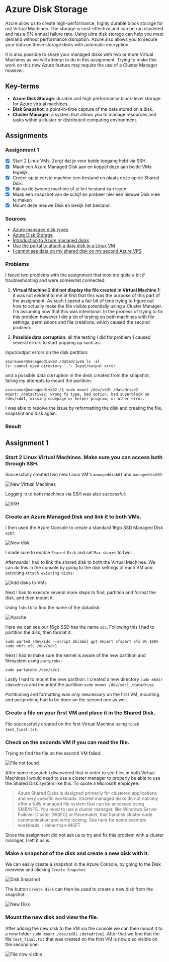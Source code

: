 # Azure Disk Storage

Azure allow us to create high-performance, highly durable block storage for out Virtual Machines. The storage is cost-effective and can be run clustered and has a 0% annual failure rate. Using ultra disk storage can help you meet demand without performance disruption. Azure also allows you to secure your data on these storage disks with automatic encryption.

It is also possible to share your managed disks with two or more Virtual Machines as we will attempt to do in this assignment. Trying to make this work on this new Azure feature may require the use of a Cluster Manager however.

## Key-terms
- **Azure Disk Storage**: durable and high performance block-level storage for Azure virtual machines.
- **Disk Snapshot**: a point-in-time capture of the data stored on a disk.
- **Cluster Manager**: a system that allows you to manage resources and tasks within a cluster or distributed computing environment.

## Assignments

### Assignment 1
- [x] Start 2 Linux VMs. Zorgt dat je voor beide toegang hebt via SSH.
- [x] Maak een Azure Managed Disk aan en koppel deze aan beide VMs tegelijk.
- [x] Creëer op je eerste machine een bestand en plaats deze op de Shared Disk.
- [x] Kijk op de tweede machine of je het bestand kan lezen.
- [x] Maak een snapshot van de schijf en probeer hier een nieuwe Disk mee te maken
- [x] Mount deze nieuwe Disk en bekijk het bestand. 

### Sources
- [Azure managed disk types](https://learn.microsoft.com/en-us/azure/virtual-machines/disks-types)
- [Azure Disk Storage](https://azure.microsoft.com/en-us/products/storage/disks)
- [Introduction to Azure managed disks](https://learn.microsoft.com/en-us/azure/virtual-machines/managed-disks-overview)
- [Use the portal to attach a data disk to a Linux VM](https://learn.microsoft.com/en-us/azure/virtual-machines/linux/attach-disk-portal?tabs=ubuntu)
- [I cannot see data on my shared disk on my second Azure VPS](https://learn.microsoft.com/en-us/answers/questions/445559/i-cannot-see-data-on-my-shared-disk-on-my-second-a)

### Problems
I faced two problems with the assignment that took me quite a bit if troubleshooting and were somewhat connected:

1. **Virtual Machine 2 did not display the file created in Virtual Machine 1**: it was not evident to me at first that this was the purpose of this part of the assignment. As such I spend a fair bit of time trying to figure out how to actually make the file visible potentially using a Cluster Manager. I'm assuming now that this was intentional. In the process of trying to fix this problem however I did a lot of testing on both machines with file settings, permissions and file creations, which caused the second problem:

2. **Possible data corruption**: all the testing I did for problem 1 caused several errors to start popping up such as:

Input/output errors on the disk partition:
```
azureuser@manageddisk02:/datadrive$ ls -al
ls: cannot open directory '.': Input/output error
```

and a possible data corruption in the desk created from the snapshot, failing my attempts to mount the partition:

```
azureuser@manageddisk02:/$ sudo mount /dev/sdd1 /datadrive2
mount: /datadrive2: wrong fs type, bad option, bad superblock on /dev/sdd1, missing codepage or helper program, or other error.
```
I was able to resolve the issue by reformatting the disk and creating the file, snapshot and disk again.

### Result

## Assignment 1

### Start 2 Linux Virtual Machines. Make sure you can access both through SSH.

Successfully created two new Linux VM's `manageddisk01` and `manageddisk02`:

![New Virtual Machines](../00_includes/week_04_images/screen19.png)

Logging in to both machines via SSH was also successful:

![SSH](../00_includes/week_04_images/screen20.png)

### Create an Azure Managed Disk and link it to both VMs.

I then used the Azure Console to create a standard 16gb SSD Managed Disk `az07`:

![New disk](../00_includes/week_04_images/screen21.png)

I made sure to enable `Shared Disk` and set `Max shares` to two.

Afterwards I had to link the shared disk to both the Virtual Machines. We can do this in the console by going to the disk settings of each VM and selecting `Attach existing disks`:

![Add disks to VMs](../00_includes/week_04_images/screen22.png)

Next I had to execute several more steps to find, partition and format the disk, and then mount it.

Using `lsbulk` to find the name of the datadisk:

![Apache](../00_includes/week_04_images/screen23.png)

Here we can see our 16gb SSD has the name `sdc`. Following this I had to partition the disk, then format it:

```
sudo parted /dev/sdc --script mklabel gpt mkpart xfspart xfs 0% 100%
sudo mkfs.xfs /dev/sdc1
```

Next I had to make sure the kernel is aware of the new partition and filesystem using `partprobe`:

```
sudo partprobe /dev/sdc1
```
Lastly I had to mount the new partition. I created a new directory `sudo mkdir /datadrive` and mounted the partition `sudo mount /dev/sdc1 /datadrive`.

Partitioning and formatting was only nescessary on the first VM, mounting and partprobing had to be done on the second one as well.

### Create a file on your first VM and place it in the Shared Disk.

File successfully created on the first Virtual Machine using `touch test_final.txt`.

### Check on the seconds VM if you can read the file.

Trying to find the file on the second VM failed:

![File not found](../00_includes/week_04_images/screen24.png)

After some research I discovered that in order to see files in both Virtual Machines I would need to use a cluster manager to properly be able to use the Shared Disk system like this. To quote a Microsoft employee:

> Azure Shared Disks is designed primarily for clustered applications and very specific workloads. Shared managed disks do not natively offer a fully managed file system that can be accessed using SMB/NFS. You need to use a cluster manager, like Windows Server Failover Cluster (WSFC) or Pacemaker, that handles cluster node communication and write locking. See here for some example workloads. - deherman-MSFT

Since the assignment did not ask us to try and fix this problem with a cluster manager, I left it as is.

### Make a snapshot of the disk and create a new disk with it.

We can easily create a snapshot in the Azure Console, by going to the Disk overview and clicking `Create Snapshot`:

![Disk Snapshot](../00_includes/week_04_images/screen25.png)

The button `Create disk` can then be used to create a new disk from the snapshot:

![New Disk](../00_includes/week_04_images/screen26.png)

### Mount the new disk and view the file.

After adding the new disk to the VM via the console we can then mount it to a new folder `sudo mount /dev/sdd1 /datadrive2`. After that we find that the file `test_final.txt` that was created on the first VM is now also visible on the second one:

![File now visible](../00_includes/week_04_images/screen27.png)
